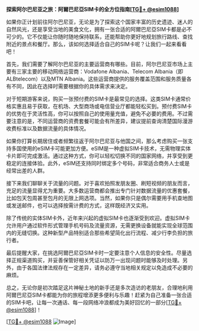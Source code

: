 **探索阿尔巴尼亚之旅：阿爾巴尼亞SIM卡的全方位指南[[TG💪+ @esim1088](https://t.me/s/esim1088)]**

如果你正计划前往阿尔巴尼亚，无论是为了探索这个国家丰富的历史遗迹、迷人的自然风光，还是享受当地的美食文化，拥有一张合适的阿爾巴尼亞SIM卡都是必不可少的。它不仅能让你随时随地保持联系，还能帮助你更好地规划旅行路线、查找附近的景点和餐厅。那么，该如何选择适合自己的SIM卡呢？让我们一起来看看吧！

首先，我们需要了解阿尔巴尼亚的主要运营商有哪些。目前，阿尔巴尼亚市场上主要有三家主要的移动网络运营商：Vodafone Albania、Telecom Albania（即ALBtelecom）以及MTN Albania。这些运营商提供的服务覆盖范围和服务质量各有不同，因此在选择时需要根据你的具体需求来决定。

对于短期游客来说，购买一张预付费的SIM卡是最常见的选择。这类SIM卡通常价格实惠且易于获取，在机场、大型商场或电信营业厅都能轻松买到。预付费SIM卡的优势在于灵活性高，你可以按照自己的使用量充值，避免不必要的费用。不过需要注意的是，不同运营商的资费套餐可能会有所差异，建议提前查询清楚国际漫游收费标准以及数据流量的具体情况。

如果你打算长期居住或者频繁往返于阿尔巴尼亚与他国之间，那么考虑购买一张支持多国使用的eSIM卡可能更加方便。eSIM是一种虚拟SIM卡技术，无需物理实体卡片即可完成激活。通过这种方式，你可以轻松切换不同的国家网络，并享受到更稳定的连接体验。此外，eSIM还支持同时绑定多个号码，非常适合商务人士或是经常出差的人群。

接下来我们聊聊关于流量的问题。对于喜欢拍照发朋友圈、刷短视频的朋友而言，充足的流量显得尤为重要。大多数运营商都会推出专门针对数据流量的优惠套餐，比如包天包周甚至包月的无限上网选项。当然，如果你只是偶尔需要用手机查地图或发送邮件，也可以选择按需计费的方式，这样既经济又实用。

除了传统的实体SIM卡外，近年来兴起的虚拟SIM卡也逐渐受到欢迎。虚拟SIM卡允许用户通过软件形式管理手机号码及流量资源，无需更换设备就能实现全球范围内的无缝切换。这种新型产品特别适合那些希望简化出行流程、减少行李负担的旅行者。

最后提醒大家，在挑选阿爾巴尼亞SIM卡时一定要注意个人信息的安全性。尽量选择正规渠道购买，并妥善保管好相关凭证以防万一出现问题时能够及时处理。另外，由于各国法律法规存在一定差异，请务必遵守当地相关规定以免造成不必要的麻烦。

总之，无论你是初次踏足这片神秘土地的新手还是多次造访的老朋友，合理地利用阿爾巴尼亞SIM卡都能为你的旅程增添更多便利与乐趣！赶紧为自己准备一张合适的SIM卡吧，让每一次通话、每一段网络冲浪都成为美好回忆的一部分[[TG💪+ @esim1088](https://t.me/s/esim1088)]！

[[TG💪+ @esim1088](https://t.me/s/esim1088) ![Image](https://i.postimg.cc/4NQfJmqS/Snipaste-2025-05-13-00-14-12.png)]